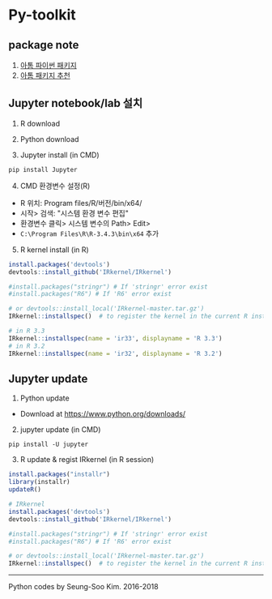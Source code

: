 # Py-toolkit

## package note

1. [아톰 파이썬 패키지](https://www.reddit.com/r/Atom/comments/49d97p/can_i_use_atom_as_an_editor_for_r/)
2. [아톰 패키지 추천](http://blog.naver.com/PostView.nhn?blogId=jkikss&logNo=220590070604&categoryNo=44&parentCategoryNo=0&viewDate=&currentPage=1&postListTopCurrentPage=1&from=postView)

## Jupyter notebook/lab 설치

1. R download
2. Python download

3. Jupyter install (in CMD)
```CMD
pip install Jupyter
```

4. CMD 환경변수 설정(R)
* R 위치: Program files/R/버전/bin/x64/
* 시작> 검색: "시스템 환경 변수 편집"
* 환경변수 클릭> 시스템 변수의 Path> Edit>
* `C:\Program Files\R\R-3.4.3\bin\x64` 추가

5. R kernel install (in R)
```r
install.packages('devtools')
devtools::install_github('IRkernel/IRkernel')

#install.packages("stringr") # If 'stringr' error exist
#install.packages("R6") # If 'R6' error exist

# or devtools::install_local('IRkernel-master.tar.gz')
IRkernel::installspec()  # to register the kernel in the current R installation
```
```r
# in R 3.3
IRkernel::installspec(name = 'ir33', displayname = 'R 3.3')
# in R 3.2
IRkernel::installspec(name = 'ir32', displayname = 'R 3.2')
```

## Jupyter update

1. Python update
* Download at https://www.python.org/downloads/

2. jupyter update (in CMD)
```CMD
pip install -U jupyter
```

3. R update & regist IRkernel (in R session)
```r
install.packages("installr")
library(installr)
updateR()

# IRkernel
install.packages('devtools')
devtools::install_github('IRkernel/IRkernel')

#install.packages("stringr") # If 'stringr' error exist
#install.packages("R6") # If 'R6' error exist

# or devtools::install_local('IRkernel-master.tar.gz')
IRkernel::installspec()  # to register the kernel in the current R installation
```

---
Python codes by Seung-Soo Kim. 2016-2018
